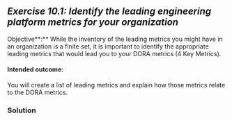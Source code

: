 ## ***Exercise 10.1: Identify the leading engineering platform metrics for your organization***

Objective**:** While the inventory of the leading metrics you might have in an organization is a finite set, it is important to identify the appropriate leading metrics that would lead you to your DORA metrics (4 Key Metrics).

#### Intended outcome:

You will create a list of leading metrics and explain how those metrics relate to the DORA metrics.

### **Solution**